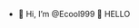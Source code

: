 - 👋 Hi, I’m @Ecool999
👋 HELLO 

<!---
Ecool999 is a ✨ special ✨ repository because its `README.md` (this file) appears on your GitHub profile.
You can click the Preview link to take a look at your changes.
--->
